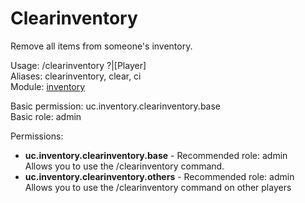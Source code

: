 Clearinventory
====
Remove all items from someone's inventory.

Usage: /clearinventory ?|\[Player\]<br>
Aliases: clearinventory, clear, ci<br>
Module: [inventory](../modules/inventory.md)<br>

Basic permission: uc.inventory.clearinventory.base<br>
Basic role: admin<br>

Permissions: <br>
* **uc.inventory.clearinventory.base** - Recommended role: admin<br>Allows you to use the /clearinventory command.
* **uc.inventory.clearinventory.others** - Recommended role: admin<br>Allows you to use the /clearinventory command on other players
